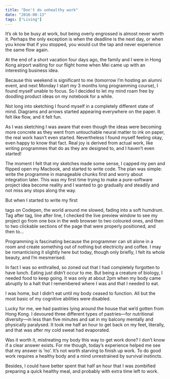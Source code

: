 ```yaml
---
title: "Don't do unhealthy work"
date: "2016-08-13"
tags: ["Living"]
---
```


It’s ok to be busy at work, but being overly engrossed is almost never worth it. Perhaps the only exception is when the deadline is the next day, or when you know that if you stopped, you would cut the tap and never experience the same flow again.

At the end of a short vacation four days ago, the family and I were in Hong Kong airport waiting for our flight home when Mei came up with an interesting business idea.

Because this weekend is significant to me (tomorrow I’m hosting an alumni event, and next Monday I start my 3 months long programming course), I found myself unable to focus. So I decided to let my mind roam free by doodling product ideas on my notebook for a while.

Not long into sketching I found myself in a completely different state of mind. Diagrams and arrows started appearing everywhere on the paper. It felt like flow, and it felt fun.

As I was sketching I was aware that even though the ideas were becoming more concrete as they went from untouchable neural matter to ink on paper, the real work hasn’t even started. Nevertheless I found myself feeling okay, even happy to know that fact. Real joy is derived from actual work, like writing programmes that do as they are designed to, and I haven’t even started!

The moment I felt that my sketches made some sense, I capped my pen and flipped open my Macbook, and started to write code. The plan was simple: write the programme in manageable chunks first and worry about integration later. This was my first time trying to make a pure-software project idea become reality and I wanted to go gradually and steadily and not miss any stops along the way.

But when I started to write my first <div> tags on Codepen, the world around me slowed, fading into a soft humdrum. Tag after tag, line after line, I checked the live preview window to see my project go from one box in the web browser to two coloured ones, and then to two clickable sections of the page that were properly positioned, and then to…

Programming is fascinating because the programmer can sit alone in a room and create something out of nothing but electricity and coffee. I may be romanticising it slightly here but today, though only briefly, I felt its whole beauty, and I’m mesmerised.

In fact I was so enthralled, so zoned out that I had completely forgotten to have lunch. Eating just didn’t occur to me. But being a creature of biology, I needed food to keep going. It was only at about 2pm when my body came abruptly to a halt that I remembered where I was and that I needed to eat.

I was home, but I didn’t eat until my body ceased to function. All but the most basic of my cognitive abilities were disabled.

Lucky for me, we had pastries lying around the house that we’d gotten from Hong Kong. I devoured three different types of pastries—for nutritional diversity—in less than five minutes and sat in my balcony mentally and physically paralysed. It took me half an hour to get back on my feet, literally, and that was after my cold sweat had evaporated.

Was it worth it, mistreating my body this way to get work done? I don’t know if a clear answer exists. For me though, today’s experience helped me see that my answer is ‘no’. It’s not worth starving to finish up work. To do good work requires a healthy body and a mind unrestrained by survival instincts.

Besides, I could have better spent that half an hour that I was zombified preparing a quick healthy meal, and probably with extra time left to work.
